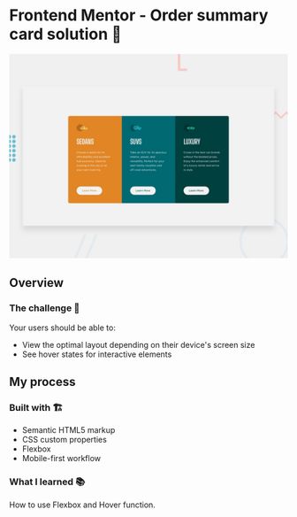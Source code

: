 # Frontend Mentor - Order summary card solution 🚀

![Design preview for the Order summary card coding challenge](./design/desktop-preview.jpg)

## Overview

### The challenge 🎯

Your users should be able to:

- View the optimal layout depending on their device's screen size
- See hover states for interactive elements
## My process

### Built with 🏗️ 

- Semantic HTML5 markup
- CSS custom properties
- Flexbox
- Mobile-first workflow

### What I learned 📚 

How to use Flexbox and Hover function.
